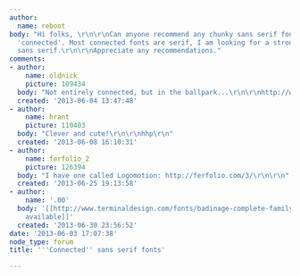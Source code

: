```yaml
---
author:
  name: reboot
body: "Hi folks, \r\n\r\nCan anyone recommend any chunky sans serif fonts that are
  'connected'. Most connected fonts are serif, I am looking for a strong and bold
  sans serif.\r\n\r\nAppreciate any recommendations."
comments:
- author:
    name: oldnick
    picture: 109434
  body: "Not entirely connected, but in the ballpark...\r\n\r\nhttp://www.myfonts.com/fonts/nicksfonts/kallilu-nf/"
  created: '2013-06-04 13:47:48'
- author:
    name: hrant
    picture: 110403
  body: "Clever and cute!\r\n\r\nhhp\r\n"
  created: '2013-06-08 16:10:31'
- author:
    name: ferfolio_2
    picture: 126394
  body: "I have one called Logomotion: http://ferfolio.com/3/\r\n\r\n"
  created: '2013-06-25 19:13:58'
- author:
    name: '.00'
  body: '[[http://www.terminaldesign.com/fonts/badinage-complete-family/|This is now
    available]]'
  created: '2013-06-30 23:56:52'
date: '2013-06-03 17:07:38'
node_type: forum
title: '''Connected'' sans serif fonts'

---
```

